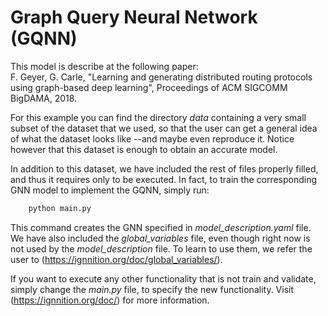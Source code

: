 # Graph Query Neural Network (GQNN)

This model is describe at the following paper: <br>
F. Geyer, G. Carle, "Learning and generating distributed routing protocols using graph-based deep learning", Proceedings of ACM SIGCOMM BigDAMA, 2018.

For this example you can find the directory *data* containing a very small subset of the dataset that we used, so that the user can get a general idea of what the dataset looks like --and maybe even reproduce it. Notice however that this dataset is enough to obtain an accurate model.
 
In addition to this dataset, we have included the rest of files properly filled, and thus it requires only to be executed. In fact, to train the corresponding GNN model to implement the GQNN, simply run:

```python
    python main.py
```

This command creates the GNN specified in *model_description.yaml* file. We have also included the *global_variables* file, even though right now is not used by the *model_description* file. To learn to use them, we refer the user to (https://ignnition.org/doc/global_variables/).

If you want to execute any other functionality that is not train and validate, simply change the *main.py* file, to specify the new functionality. Visit (https://ignnition.org/doc/) for more information.


    
